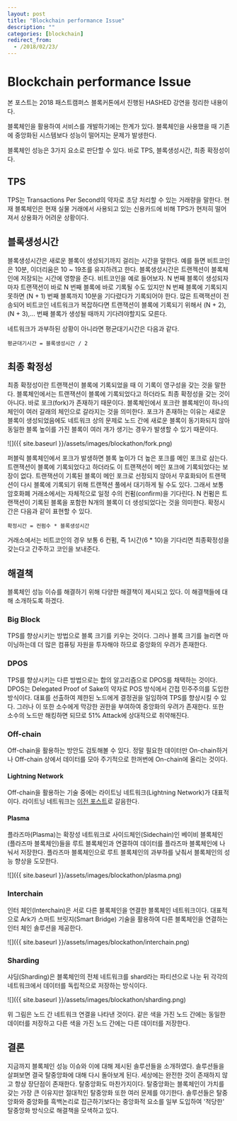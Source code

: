 ```yaml
---
layout: post
title: "Blockchain performance Issue"
description: ""
categories: [blockchain]
redirect_from:
  - /2018/02/23/
---
```


# Blockchain performance Issue

본 포스트는 2018 패스트캠퍼스 블록커톤에서 진행된 HASHED 강연을 정리한 내용이다.

블록체인을 활용하여 서비스를 개발하기에는 한계가 있다. 블록체인을 사용했을 때 기존에 중앙화된 시스템보다 성능이 떨어지는 문제가 발생한다.

블록체인 성능은 3가지 요소로 판단할 수 있다. 바로 TPS, 블록생성시간, 최종 확정성이다.

## TPS

TPS는 Transactions Per Second의 약자로 초당 처리할 수 있는 거래량을 말한다. 현재 블록체인은 현재 실물 거래에서 사용되고 있는 신용카드에 비해 TPS가 현저히 떨어져서 상용화가 어려운 상황이다.

## 블록생성시간

  블록생성시간은 새로운 블록이 생성되기까지 걸리는 시간을 말한다. 예를 들면 비트코인은 10분, 이더리움은 10 ~ 19초를 유지하려고 한다. 블록생성시간은 트랜젝션이 블록체인에 저장되는 시간에 영향을 준다. 비트코인을 예로 들어보자. N 번째 블록이 생성되자마자 트랜잭션이 바로 N 번째 블록에 바로 기록될 수도 있지만 N 번째 블록에 기록되지 못하면 (N + 1) 번째 블록까지 10분을 기다렸다가 기록되어야 한다. 많은 트랙잭션이 전송되어 비트코인 네트워크가 복잡하다면 트랜잭션이 블록에 기록되기 위해서 (N + 2), (N + 3),... 번째 블록가 생성될 때까지 기다려야할지도 모른다.

  네트워크가 과부하된 상황이 아니라면 평균대기시간은 다음과 같다.

  ```
  평균대기시간 = 블록생성시간 / 2
  ```

## 최종 확정성

  최종 확정성이란 트랜잭션이 블록에 기록되었을 때 이 기록이 영구성을 갖는 것을 말한다. 블록체인에서는 트랜잭션이 블록에 기록되었다고 하더라도 최종 확정성을 갖는 것이 아니다. 바로 포크(fork)가 존재하기 때문이다. 블록체인에서 포크란 블록체인이 하나의 체인이 여러 갈래의 체인으로 갈라지는 것을 의미한다. 포크가 존재하는 이유는 새로운 블록이 생성되었음에도 네트워크 상의 문제로 노드 간에 새로운 블록이 동기화되지 않아 동일한 블록 높이를 가진 블록이 여러 개가 생기는 경우가 발생할 수 있기 때문이다.

  ![]({{ site.baseurl }}/assets/images/blockathon/fork.png)

  퍼블릭 블록체인에서 포크가 발생하면 블록 높이가 더 높은 포크를 메인 포크로 삼는다. 트랜잭션이 블록에 기록되었다고 하더라도 이 트랜잭션이 메인 포크에 기록되었다는 보장이 없다. 트랜잭션이 기록된 블록이 메인 포크로 선정되지 않아서 무효화되어 트랜잭션이 다시 블록에 기록되기 위해 트랜잭션 풀에서 대기하게 될 수도 있다. 그래서 보통 암호화폐 거래소에서는 자체적으로 일정 수의 컨펌(confirm)을 기다린다. N 컨펌은 트랜잭션이 기록된 블록을 포함한 N개의 블록이 더 생성되었다는 것을 의미한다. 확정시간은 다음과 같이 표현할 수 있다.

  ```
  확정시간 = 컨펌수 * 블록생성시간
  ```

  거래소에서는 비트코인의 경우 보통 6 컨펌, 즉 1시간(6 * 10)을 기다리면 최종확정성을 갖는다고 간주하고 코인을 보내준다.

## 해결책

  블록체인 성능 이슈를 해결하기 위해 다양한 해결책이 제시되고 있다. 이 해결책들에 대해 소개하도록 하겠다.

### Big Block

  TPS를 향상시키는 방법으로 블록 크기를 키우는 것이다. 그러나 블록 크기를 늘리면 마이닝하는데 더 많은 컴퓨팅 자원을 투자해야 하므로 중앙화의 우려가 존재한다.

### DPOS

  TPS를 향상시키는 다른 방법으로는 합의 알고리즘으로 DPOS를 채택하는 것이다. DPOS는 Delegated Proof of Sake의 약자로 POS 방식에서 간접 민주주의를 도입한 방식이다. 대표를 선출하여 제한된 노드에게 결정권을 일임하여 TPS를 향상시킬 수 있다. 그러나 이 또한 소수에게 막강한 권한을 부여하여 중앙화의 우려가 존재한다. 또한 소수의 노드만 해킹하면 되므로 51% Attack에 상대적으로 취약해진다.

### Off-chain

  Off-chain을 활용하는 방안도 검토해볼 수 있다. 정말 필요한 데이터만 On-chain하거나 Off-chain 상에서 데이터를 모아 주기적으로 한꺼번에 On-chain에 올리는 것이다.

#### Lightning Network

  Off-chain을 활용하는 기술 중에는 라이트닝 네트워크(Lightning Network)가 대표적이다. 라이트닝 네트워크는 [이전 포스트](https://qpakzk.github.io/software-notes/2018/02/12/Ligthning-Network/)로 갈음한다.

#### Plasma

  플라즈마(Plasma)는 확장성 네트워크로 사이드체인(Sidechain)인 베이비 블록체인(플라즈마 블록체인)들을 루트 블록체인과 연결하여 데이터를 플라즈마 블록체인에 나눠서 저장한다. 플라즈마 블록체인으로 루트 블록체인의 과부하를 낮춰서 블록체인의 성능 향상을 도모한다.

  ![]({{ site.baseurl }}/assets/images/blockathon/plasma.png)

### Interchain

  인터 체인(Interchain)은 서로 다른 블록체인을 연결한 블록체인 네트워크이다. 대표적으로 Ark가 스마트 브릿지(Smart Bridge) 기술을 활용하여 다른 블록체인을 연결하는 인터 체인 솔루션을 제공한다.

  ![]({{ site.baseurl }}/assets/images/blockathon/interchain.png)

### Sharding

  샤딩(Sharding)은 블록체인의 전체 네트워크를 shard라는 파티션으로 나눈 뒤 각각의 네트워크에서 데이터를 독립적으로 저장하는 방식이다.

  ![]({{ site.baseurl }}/assets/images/blockathon/sharding.png)

  위 그림은 노드 간 네트워크 연결을 나타낸 것이다. 같은 색을 가진 노드 간에는 동일한 데이터를 저장하고 다른 색을 가진 노드 간에는 다른 데이터를 저장한다.

## 결론

  지금까지 블록체인 성능 이슈와 이에 대해 제시된 솔루션들을 소개하였다. 솔루션들을 살펴보면 결국 탈중앙화에 대해 다시 돌아보게 된다. 세상에는 완전한 것이 존재하지 않고 항상 장단점이 존재한다. 탈중앙화도 마찬가지이다. 탈중앙화는 블록체인이 가치를 갖는 가장 큰 이유지만 절대적인 탈중앙화 또한 여러 문제를 야기한다. 솔루션들은 탈중앙화와 중앙화를 흑백논리로 접근하기보다는 중앙화적 요소를 일부 도입하여 '적당한' 탈중앙화 방식으로 해결책을 모색하고 있다.
